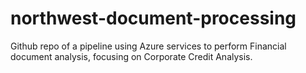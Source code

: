 # northwest-document-processing

Github repo of a pipeline using Azure services to perform Financial document analysis, focusing on Corporate Credit Analysis.
